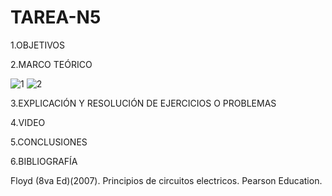 # TAREA-N5

1.OBJETIVOS



2.MARCO TEÓRICO

![1](https://user-images.githubusercontent.com/117045943/209726813-bddaf363-0494-487d-8d11-912b2bb933df.jpg)
![2](https://user-images.githubusercontent.com/117045943/209726820-9ce7bd2a-3166-42c4-aff0-e50dbcbc5c24.jpg)

3.EXPLICACIÓN Y RESOLUCIÓN DE EJERCICIOS O PROBLEMAS



4.VIDEO



5.CONCLUSIONES



6.BIBLIOGRAFÍA

Floyd (8va Ed)(2007). Principios de circuitos electricos. Pearson Education.

